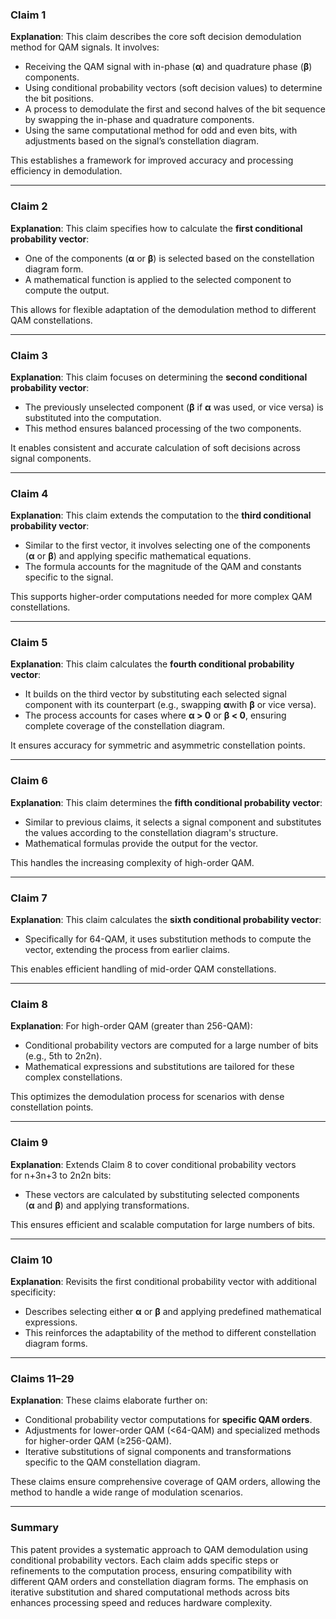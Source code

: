 
### **Claim 1**

**Explanation**: This claim describes the core soft decision demodulation method for QAM signals. It involves:

- Receiving the QAM signal with in-phase (**α**) and quadrature phase (**β**) components.
- Using conditional probability vectors (soft decision values) to determine the bit positions.
- A process to demodulate the first and second halves of the bit sequence by swapping the in-phase and quadrature components.
- Using the same computational method for odd and even bits, with adjustments based on the signal’s constellation diagram.

This establishes a framework for improved accuracy and processing efficiency in demodulation.

---

### **Claim 2**

**Explanation**: This claim specifies how to calculate the **first conditional probability vector**:

- One of the components (**α** or **β**) is selected based on the constellation diagram form.
- A mathematical function is applied to the selected component to compute the output.

This allows for flexible adaptation of the demodulation method to different QAM constellations.

---

### **Claim 3**

**Explanation**: This claim focuses on determining the **second conditional probability vector**:

- The previously unselected component (**β** if **α** was used, or vice versa) is substituted into the computation.
- This method ensures balanced processing of the two components.

It enables consistent and accurate calculation of soft decisions across signal components.

---

### **Claim 4**

**Explanation**: This claim extends the computation to the **third conditional probability vector**:

- Similar to the first vector, it involves selecting one of the components (**α** or **β**) and applying specific mathematical equations.
- The formula accounts for the magnitude of the QAM and constants specific to the signal.

This supports higher-order computations needed for more complex QAM constellations.

---

### **Claim 5**

**Explanation**: This claim calculates the **fourth conditional probability vector**:

- It builds on the third vector by substituting each selected signal component with its counterpart (e.g., swapping **α**with **β** or vice versa).
- The process accounts for cases where **α > 0** or **β < 0**, ensuring complete coverage of the constellation diagram.

It ensures accuracy for symmetric and asymmetric constellation points.

---

### **Claim 6**

**Explanation**: This claim determines the **fifth conditional probability vector**:

- Similar to previous claims, it selects a signal component and substitutes the values according to the constellation diagram's structure.
- Mathematical formulas provide the output for the vector.

This handles the increasing complexity of high-order QAM.

---

### **Claim 7**

**Explanation**: This claim calculates the **sixth conditional probability vector**:

- Specifically for 64-QAM, it uses substitution methods to compute the vector, extending the process from earlier claims.

This enables efficient handling of mid-order QAM constellations.

---

### **Claim 8**

**Explanation**: For high-order QAM (greater than 256-QAM):

- Conditional probability vectors are computed for a large number of bits (e.g., 5th to 2n2n).
- Mathematical expressions and substitutions are tailored for these complex constellations.

This optimizes the demodulation process for scenarios with dense constellation points.

---

### **Claim 9**

**Explanation**: Extends Claim 8 to cover conditional probability vectors for n+3n+3 to 2n2n bits:

- These vectors are calculated by substituting selected components (**α** and **β**) and applying transformations.

This ensures efficient and scalable computation for large numbers of bits.

---

### **Claim 10**

**Explanation**: Revisits the first conditional probability vector with additional specificity:

- Describes selecting either **α** or **β** and applying predefined mathematical expressions.
- This reinforces the adaptability of the method to different constellation diagram forms.

---

### **Claims 11–29**

**Explanation**: These claims elaborate further on:

- Conditional probability vector computations for **specific QAM orders**.
- Adjustments for lower-order QAM (<64-QAM) and specialized methods for higher-order QAM (≥256-QAM).
- Iterative substitutions of signal components and transformations specific to the QAM constellation diagram.

These claims ensure comprehensive coverage of QAM orders, allowing the method to handle a wide range of modulation scenarios.

---

### **Summary**

This patent provides a systematic approach to QAM demodulation using conditional probability vectors. Each claim adds specific steps or refinements to the computation process, ensuring compatibility with different QAM orders and constellation diagram forms. The emphasis on iterative substitution and shared computational methods across bits enhances processing speed and reduces hardware complexity.
